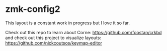 # zmk-config2

This layout is a constant work in progress but I love it so far.

Check out this repo to learn about Corne: https://github.com/foostan/crkbd
and check out this project to visualize layouts: https://github.com/nickcoutsos/keymap-editor
